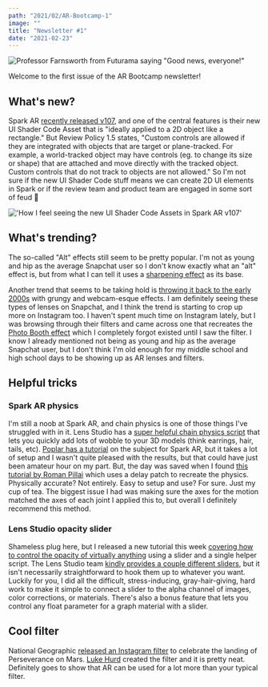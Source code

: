```yaml
---
path: "2021/02/AR-Bootcamp-1"
image: ""
title: "Newsletter #1"
date: "2021-02-23"
---
```


![Professor Farnsworth from Futurama saying "Good news, everyone!"](/images/newsletter/2021/02/goodnews_gif.gif)

Welcome to the first issue of the AR Bootcamp newsletter!

## What's new?

Spark AR [recently released v107](https://sparkar.facebook.com/ar-studio/learn/changelog), and one of the central features is their new UI Shader Code Asset that is "ideally applied to a 2D object like a rectangle." But Review Policy 1.5 states, "Custom controls are allowed if they are integrated with objects that are target or plane-tracked. For example, a world-tracked object may have controls (eg. to change its size or shape) that are attached and move directly with the tracked object. Custom controls that do not track to objects are not allowed." So I'm not sure if the new UI Shader Code stuff means we can create 2D UI elements in Spark or if the review team and product team are engaged in some sort of feud 🤔

!['How I feel seeing the new UI Shader Code Assets in Spark AR v107'](/images/newsletter/2021/02/spark_v107_meme.jpg)

## What's trending?

The so-called "Alt" effects still seem to be pretty popular. I'm not as young and hip as the average Snapchat user so I don't know exactly what an "alt" effect is, but from what I can tell it uses a [sharpening effect](https://learn.arbootcamp.com/snapchat-beginner/sharpen-effect) as its base.

Another trend that seems to be taking hold is [throwing it back to the early 2000s](https://heartbeat.fritz.ai/lens-trend-spotlight-cyber-core-3158928ce3dd) with grungy and webcam-esque effects. I am definitely seeing these types of lenses on Snapchat, and I think the trend is starting to crop up more on Instagram too. I haven't spent much time on Instagram lately, but I was browsing through their filters and came across one that recreates the [Photo Booth effect](https://support.apple.com/guide/photo-booth/welcome/mac) which I completely forgot existed until I saw the filter. I know I already mentioned not being as young and hip as the average Snapchat user, but I don't think I'm old enough for my middle school and high school days to be showing up as AR lenses and filters.

## Helpful tricks

### Spark AR physics

I'm still a noob at Spark AR, and chain physics is one of those things I've struggled with in it. Lens Studio has a [super helpful chain physics script](https://lensstudio.snapchat.com/templates/face/chain-physics/) that lets you quickly add lots of wobble to your 3D models (think earrings, hair, tails, etc). [Poplar has a tutorial](https://poplar.studio/blog/swing-physics-spark-ar-studio-tutorial/) on the subject for Spark AR, but it takes a lot of setup and I wasn't quite pleased with the results, but that could have just been amateur hour on my part. But, the day was saved when I found [this tutorial by Roman Pillai](https://www.youtube.com/watch?v=3zm0Qavr6qc) which uses a delay patch to recreate the physics. Physically accurate? Not entirely. Easy to setup and use? For sure. Just my cup of tea. The biggest issue I had was making sure the axes for the motion matched the axes of each joint I applied this to, but overall I definitely recommend this method.

### Lens Studio opacity slider

Shameless plug here, but I released a new tutorial this week [covering how to control the opacity of virtually anything](https://learn.arbootcamp.com/snapchat-intermediate/opacity-slider) using a slider and a single helper script. The Lens Studio team [kindly provides a couple different sliders](https://lensstudio.snapchat.com/guides/scripting/helper-scripts/user-interface/), but it isn't necessarily straightforward to hook them up to whatever you want. Luckily for you, I did all the difficult, stress-inducing, gray-hair-giving, hard work to make it simple to connect a slider to the alpha channel of images, color corrections, or materials. There's also a bonus feature that lets you control any float parameter for a graph material with a slider.

## Cool filter

National Geographic [released an Instagram filter](https://www.instagram.com/ar/402728854382905) to celebrate the landing of Perseverance on Mars. [Luke Hurd](https://twitter.com/lukehurd/status/1364254168358223872) created the filter and it is pretty neat. Definitely goes to show that AR can be used for a lot more than your typical filter.
